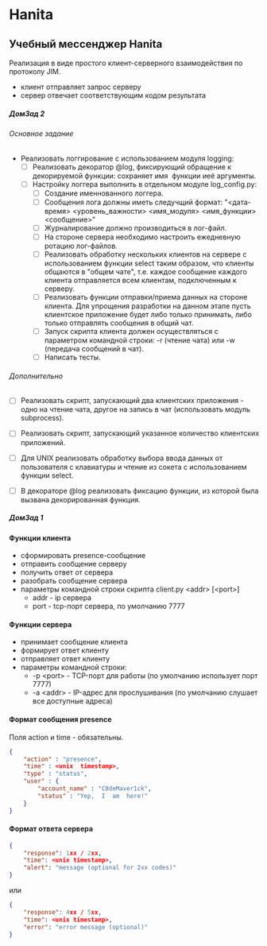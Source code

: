 # Hanita

## Учебный мессенджер Hanita
Реализация в виде простого клиент-серверного взаимодействия по протоколу JIM.
* клиент отправляет запрос серверу
* сервер отвечает соответствующим кодом результата

##### ДомЗад 2

###### Основное задание
* Реализовать логгирование с использованием модуля logging:
    - [ ] Реализовать декоратор @log, фиксирующий oбращение к декорируемой функции: сохраняет​ ​имя​ ​ функции​ ​и ​её​ ​аргументы.
    - [ ] Настройку​ ​логгера​ ​выполнить​ ​в отдельном​ ​модуле​ log_config.py:
        - [ ] Создание именнованного логгера.
        - [ ] Сообщения лога должны иметь следучщий формат: "<дата-время> <уровень_важности> <имя_модуля> <имя_функции> <сообщение>"
        - [ ] Журналирование должно производиться в лог-файл.
        - [ ] На стороне сервера необходимо настроить ежедневную ротацию лог-файлов.
        - [ ] Реализовать обработку нескольких клиентов на сервере с использованием функции select таким образом, что клиенты общаются в "общем чате", т.е. каждое сообщение каждого клиента отправляется всем клиентам, подключенным к серверу.
        - [ ] Реализовать функции отправки/приема данных на стороне клиента. Для упрощения разработки на данном этапе пусть клиентское приложение будет либо только принимать, либо только отправлять сообщения в общий чат.
        - [ ] Запуск скрипта клиента должен осуществляться с параметром командной строки: -r (чтение чата) или -w (передача сообщений в чат).
        - [ ] Написать тесты.
###### Дополнительно
- [ ] Реализовать скрипт, запускающий два клиентских приложения - одно на чтение чата, другое на запись в чат (использовать модуль subprocess).
- [ ] Реализовать скрипт, запускающий указанное количество клиентских приложений.
- [ ] Для UNIX реализовать обработку выбора ввода данных от пользователя с клавиатуры и чтение из сокета с использованием функции select.
- [ ] В декораторе @log реализовать фиксацию функции, из которой была вызвана декорированная функция.


##### ДомЗад 1

#### Функции клиента
* сформировать  presence-сообщение
* отправить сообщение серверу
* получить ответ от сервера
* разобрать сообщение сервера
* параметры командной строки скрипта client.py \<addr\> [\<port\>]
    - addr - ip сервера
    - port - tcp-порт сервера, по умолчанию 7777

#### Функции сервера
* принимает сообщение клиента
* формирует ответ клиенту
* отправляет ответ клиенту
* параметры командной строки:
    - -p \<port\> - TCP-порт для работы (по умолчанию использует порт 7777)
    - -a \<addr\> - IP-адрес для прослушивания (по умолчанию слушает все доступные адреса)

#### Формат сообщения presence

Поля action и time - обязательны.

```json
{
    "action" : "presence",
    "time" : <unix  timestamp>,
    "type" : "status",
    "user" : {
        "account_name" : "C0deMaver1ck",
        "status" : "Yep,  I  am  here!"
    }
}
```

#### Формат ответа сервера
```json
{
    "response": 1xx / 2xx,
    "time": <unix timestamp>,
    "alert": "message (optional for 2xx codes)"
}
```
или
```json
{
    "response": 4xx / 5xx,
    "time": <unix timestamp>,
    "error": "error message (optional)"
}
```
